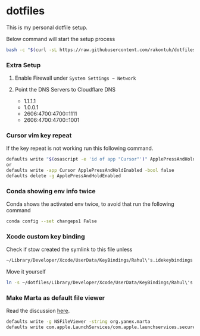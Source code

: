 # dotfiles

This is my personal dotfile setup.

Below command will start the setup process

```bash
bash -c "$(curl -sL https://raw.githubusercontent.com/rakontuh/dotfiles/master/install.sh)"
```

### Extra Setup

1. Enable Firewall under `System Settings → Network`

2. Point the DNS Servers to Cloudflare DNS
   - 1.1.1.1
   - 1.0.0.1
   - 2606:4700:4700::1111
   - 2606:4700:4700::1001

### Cursor vim key repeat

If the key repeat is not working run this following command.

```bash
defaults write "$(osascript -e 'id of app "Cursor"')" ApplePressAndHoldEnabled -bool false
or 
defaults write -app Cursor ApplePressAndHoldEnabled -bool false
defaults delete -g ApplePressAndHoldEnabled
```

### Conda showing env info twice

Conda shows the activated env twice, to avoid that run the following command

```bash
conda config --set changeps1 False
```

### Xcode custom key binding

Check if stow created the symlink to this file unless

```bash
~/Library/Developer/Xcode/UserData/KeyBindings/Rahul\'s.idekeybindings
```

Move it yourself

```bash
ln -s ~/dotfiles/Library/Developer/Xcode/UserData/KeyBindings/Rahul\'s.idekeybindings ~/Library/Developer/Xcode/UserData/KeyBindings/Rahul\'s.idekeybindings 
```

### Make Marta as default file viewer

Read the discussion [here](https://github.com/marta-file-manager/marta-issues/issues/861).

```bash
defaults write -g NSFileViewer -string org.yanex.marta
defaults write com.apple.LaunchServices/com.apple.launchservices.secure LSHandlers -array-add '{LSHandlerContentType="public.folder";LSHandlerRoleAll="org.yanex.marta";}'
```
